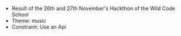 - Result of  the 26th and 27th November's Hackthon of the Wild Code School
- Theme: music 
- Constraint: Use an Api

